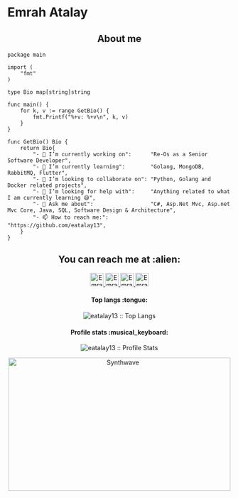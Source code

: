 # Emrah Atalay

<h2 align="center">About me</h2>

```golang
package main

import (
	"fmt"
)

type Bio map[string]string

func main() {
	for k, v := range GetBio() {
		fmt.Printf("%+v: %+v\n", k, v)
	}
}

func GetBio() Bio {
	return Bio{
		"- 🔭 I’m currently working on":      "Re-Os as a Senior Software Developer",
		"- 🌱 I’m currently learning":        "Golang, MongoDB, RabbitMQ, Flutter",
		"- 👯 I’m looking to collaborate on": "Python, Golang and Docker related projects",
		"- 🤔 I’m looking for help with":     "Anything related to what I am currently learning 😅",
		"- 💬 Ask me about":                  "C#, Asp.Net Mvc, Asp.net Mvc Core, Java, SQL, Software Design & Architecture",
		"- 📫 How to reach me:":              "https://github.com/eatalay13",
	}
}
```

<h2 align="center">You can reach me at :alien:</h2>

<p align="center">
  <a href="https://www.linkedin.com/in/emrah-atalay-934919184/">
    <img src="https://www.vectorlogo.zone/logos/linkedin/linkedin-icon.svg" alt="Emrah Atalay LinkedIn Profile" height="30" width="30">
  </a>

  <a href="https://stackshare.io/emrahatalay92">
    <img src="https://cdn.worldvectorlogo.com/logos/stackshare.svg" alt="Emrah Atalay StackShare Profile" height="30" width="30">
  </a>
  
  <a href="https://gitlab.com/eatalay13">
    <img src="https://www.vectorlogo.zone/logos/gitlab/gitlab-icon.svg" alt="Emrah Atalay GitLab Profile" height="30" width="30">
  </a>
  
  <a href="https://medium.com/@emrahatalay92">
    <img src="https://www.vectorlogo.zone/logos/medium/medium-tile.svg" alt="Emrah Atalay Medium Profile" height="30" width="30">
  </a>
</p>

<h4 align="center">Top langs :tongue:</h4>

<p align="center"><img src="https://github-readme-stats.vercel.app/api/top-langs/?username=eatalay13&langs_count=10&theme=tokyonight&layout=compact" alt="eatalay13 :: Top Langs" /></p>

<h4 align="center">Profile stats :musical_keyboard:</h4>

<p align="center"><img src="https://github-readme-stats.vercel.app/api/?username=eatalay13&show_icons=true&title_color=fff&icon_color=79ff97&text_color=9f9f9f&bg_color=151515" alt="eatalay13 :: Profile Stats" /></p>

<p align="center"><img src="https://thumbs.gfycat.com/GoodnaturedFondGaur-size_restricted.gif" alt="Synthwave" height="300" width="500"></p>
